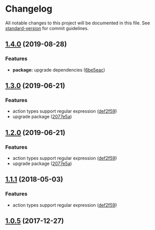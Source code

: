 # Changelog

All notable changes to this project will be documented in this file. See [standard-version](https://github.com/conventional-changelog/standard-version) for commit guidelines.

## [1.4.0](https://github.com/FunnyFoo/create-reducer-redux/compare/v1.3.0...v1.4.0) (2019-08-28)


### Features

* **package:** upgrade dependencies ([6be5eac](https://github.com/FunnyFoo/create-reducer-redux/commit/6be5eac))

## [1.3.0](https://github.com/FunnyFoo/create-reducer-redux/compare/v1.0.5...v1.3.0) (2019-06-21)


### Features

* action types support regular expression ([def2f59](https://github.com/FunnyFoo/create-reducer-redux/commit/def2f59))
* upgrade package ([2077e5a](https://github.com/FunnyFoo/create-reducer-redux/commit/2077e5a))



## [1.2.0](https://github.com/FunnyFoo/create-reducer-redux/compare/v1.0.5...v1.2.0) (2019-06-21)


### Features

* action types support regular expression ([def2f59](https://github.com/FunnyFoo/create-reducer-redux/commit/def2f59))
* upgrade package ([2077e5a](https://github.com/FunnyFoo/create-reducer-redux/commit/2077e5a))



<a name="1.1.1"></a>
## [1.1.1](https://github.com/FunnyFoo/create-reducer-redux/compare/v1.0.5...v1.1.1) (2018-05-03)


### Features

* action types support regular expression ([def2f59](https://github.com/FunnyFoo/create-reducer-redux/commit/def2f59))



<a name="1.0.5"></a>
## [1.0.5](https://github.com/FunnyFoo/create-reducer-redux/compare/v1.0.4...v1.0.5) (2017-12-27)
